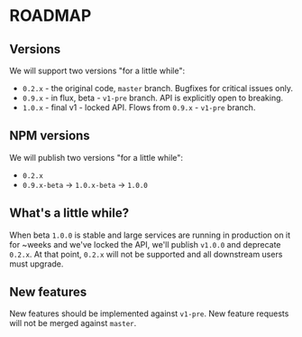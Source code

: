 # ROADMAP

## Versions

We will support two versions "for a little while":

* `0.2.x` - the original code, `master` branch. Bugfixes for critical issues only.
* `0.9.x` - in flux, beta - `v1-pre` branch. API is explicitly open to breaking.
* `1.0.x` - final v1 - locked API. Flows from `0.9.x` - `v1-pre` branch.

## NPM versions

We will publish two versions "for a little while":

* `0.2.x`
* `0.9.x-beta` -> `1.0.x-beta` -> `1.0.0`

## What's a little while?

When beta `1.0.0` is stable and large services are running in production on it for ~weeks and we've locked the API, we'll publish `v1.0.0` and deprecate `0.2.x`. At that point, `0.2.x` will not be supported and all downstream users must upgrade.

## New features

New features should be implemented against `v1-pre`. New feature requests will not be merged against `master`.